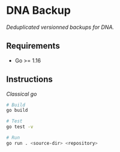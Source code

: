 # DNA Backup

_Deduplicated versionned backups for DNA._

## Requirements

- Go >= 1.16

## Instructions

_Classical go_

```bash
# Build
go build

# Test
go test -v

# Run
go run . <source-dir> <repository>
```
